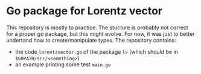 # Go package for Lorentz vector

This repository is mostly to practice. The stucture is probably not correct for a proper go package, but this might evolve. For now, it was just
to better undertand how to create/manipulate types. The repository contains:
  + the code `lorentzvector.go` of the package `lv` (which should be in `$GOPATH/src/<something>`)
  + an example printing some test `main.go`